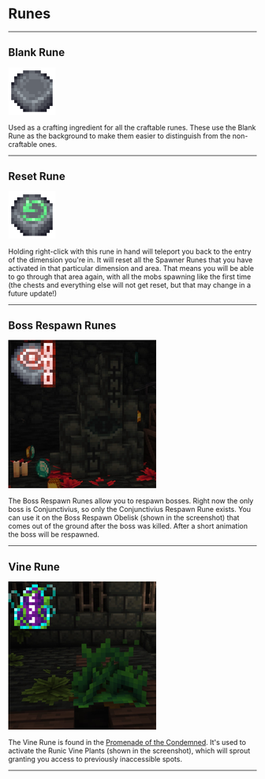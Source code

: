 # Runes

---

## Blank Rune

![Blank Rune](img/runes/blank_rune.png)

Used as a crafting ingredient for all the craftable runes. These use the Blank Rune as the background
to make them easier to distinguish from the non-craftable ones.

---

## Reset Rune

![Reset Rune](img/runes/reset_rune.png)

Holding right-click with this rune in hand will teleport you back to the entry of the dimension you're in.
It will reset all the Spawner Runes that you have activated in that particular dimension and area. That means
you will be able to go through that area again, with all the mobs spawning like the first time (the chests and
everything else will not get reset, but that may change in a future update!)

---

## Boss Respawn Runes

![Respawn Rune](img/runes/respawn_rune.png)

The Boss Respawn Runes allow you to respawn bosses. Right now the only boss is Conjunctivius, so only
the Conjunctivius Respawn Rune exists. You can use it on the Boss Respawn Obelisk (shown in the screenshot) 
that comes out of the ground after the boss was killed. After a short animation the boss will be respawned.

---

## Vine Rune

![Vine Rune](img/runes/vine_rune.png)

The Vine Rune is found in the [Promenade of the Condemned](./dimensions.md#promenade-of-the-condemned).
It's used to activate the Runic Vine Plants (shown in the screenshot), which will sprout granting you 
access to previously inaccessible spots.

---